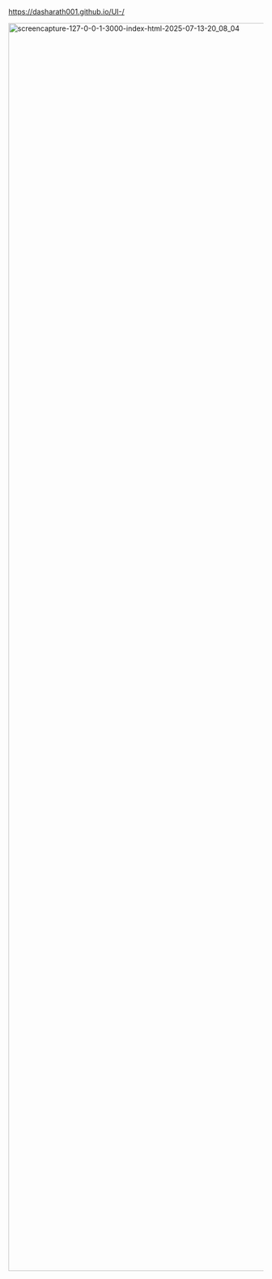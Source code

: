  https://dasharath001.github.io/UI-/

 
<img width="1921" height="2462" alt="screencapture-127-0-0-1-3000-index-html-2025-07-13-20_08_04" src="https://github.com/user-attachments/assets/b0fe752d-0637-439c-9026-687644215ff2" />
